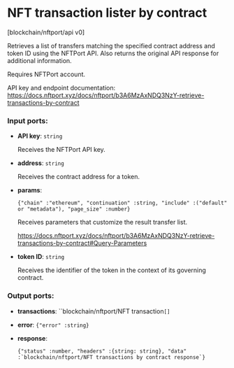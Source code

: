 # NFT transaction lister by contract

[blockchain/nftport/api v0]

Retrieves a list of transfers matching the specified contract address and token ID using the NFTPort API. Also returns the original API response for additional information.

Requires NFTPort account.

API key and endpoint documentation:
https://docs.nftport.xyz/docs/nftport/b3A6MzAxNDQ3NzY-retrieve-transactions-by-contract

### Input ports:

* __API key__: `string`

    Receives the NFTPort API key.


* __address__: `string`

    Receives the contract address for a token.


* __params__: 
    ```
    {"chain" :"ethereum", "continuation" :string, "include" :("default" or "metadata"), "page_size" :number}
    ```

    Receives parameters that customize the result transfer list.
    
    https://docs.nftport.xyz/docs/nftport/b3A6MzAxNDQ3NzY-retrieve-transactions-by-contract#Query-Parameters


* __token ID__: `string`

    Receives the identifier of the token in the context of its governing contract.

### Output ports:

* __transactions__: ``blockchain/nftport/NFT transaction`[]`


* __error__: `{"error" :string}`


* __response__: 
    ```
    {"status" :number, "headers" :{string: string}, "data" :`blockchain/nftport/NFT transactions by contract response`}
    ```

